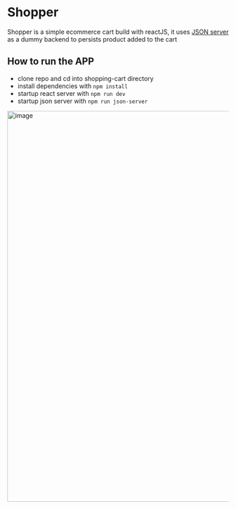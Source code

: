 # Shopper

Shopper is a simple ecommerce cart build with reactJS, it uses [JSON server](https://github.com/typicode/json-server) as a dummy backend to persists product added to the cart

## How to run the APP
- clone repo and cd into shopping-cart directory
- install dependencies with `npm install`
- startup react server with `npm run dev`
- startup json server with `npm run json-server`

<img width="1915" height="887" alt="image" src="https://github.com/user-attachments/assets/63a0fa0f-e896-49ee-b477-bdf2f8957245" />

